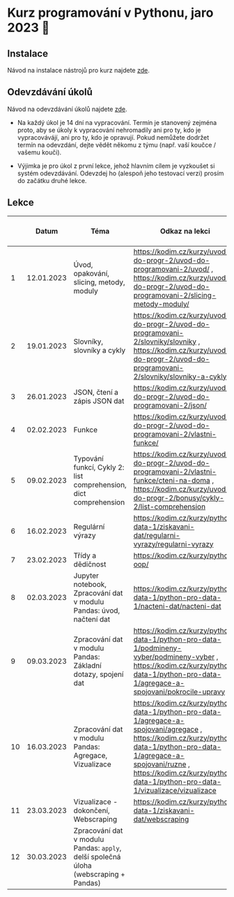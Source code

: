 # Kurz programování v Pythonu, jaro 2023 :snake:

## Instalace
Návod na instalace nástrojů pro kurz najdete [zde](./INSTALACE.md).

## Odevzdávání úkolů
Návod na odevzdávání úkolů najdete [zde](./ODEVZDAVANI-UKOLU.md).

* Na každý úkol je 14 dní na vypracování. Termín je stanovený zejména proto, aby se úkoly k vypracování nehromadily ani pro ty, kdo je vypracovávájí, ani pro ty, kdo je opravují. Pokud nemůžete dodržet termín na odevzdání, dejte vědět někomu z týmu (např. vaší koučce / vašemu kouči).

* Výjimka je pro úkol z první lekce, jehož hlavním cílem je vyzkoušet si systém odevzdávání. Odevzdej ho (alespoň jeho testovací verzi) prosím do začátku druhé lekce.


## Lekce

|    | Datum     | Téma             | Odkaz na lekci                                                           | Odkaz na úkol
| -- | --------- | ---------------- | ------------------------------------------------------------------------ | -------------
| 1  | 12.01.2023 | Úvod, opakování, slicing, metody, moduly | https://kodim.cz/kurzy/uvod-do-progr-2/uvod-do-programovani-2/uvod/ , https://kodim.cz/kurzy/uvod-do-progr-2/uvod-do-programovani-2/slicing-metody-moduly/ | [ukol-01](./ukoly/ukol-01.md)
| 2  | 19.01.2023 | Slovníky, slovníky a cykly | https://kodim.cz/kurzy/uvod-do-progr-2/uvod-do-programovani-2/slovniky/slovniky ,  https://kodim.cz/kurzy/uvod-do-progr-2/uvod-do-programovani-2/slovniky/slovniky-a-cykly  | [ukol-02](./ukoly/ukol-02.md)
| 3  | 26.01.2023 | JSON, čtení a zápis JSON dat | https://kodim.cz/kurzy/uvod-do-progr-2/uvod-do-programovani-2/json/ | [ukol-03](./ukoly/ukol-03.md)
| 4  | 02.02.2023 | Funkce | https://kodim.cz/kurzy/uvod-do-progr-2/uvod-do-programovani-2/vlastni-funkce/ | [ukol-04](./ukoly/ukol-04.md)
| 5  | 09.02.2023 | Typování funkcí, Cykly 2: list comprehension, dict comprehension | https://kodim.cz/kurzy/uvod-do-progr-2/uvod-do-programovani-2/vlastni-funkce/cteni-na-doma , https://kodim.cz/kurzy/uvod-do-progr-2/bonusy/cykly-2/list-comprehension | [ukol-05](./ukoly/ukol-05.md)
| 6  | 16.02.2023 | Regulární výrazy  | https://kodim.cz/kurzy/python-data-1/ziskavani-dat/regularni-vyrazy/regularni-vyrazy | [ukol-06](./ukoly/ukol-06.md)
| 7  | 23.02.2023 | Třídy a dědičnost | https://kodim.cz/kurzy/python-oop/ | [ukol-07](./ukoly/ukol-07.md)
| 8  | 02.03.2023 | Jupyter notebook, Zpracování dat v modulu Pandas: úvod, načtení dat | https://kodim.cz/kurzy/python-data-1/python-pro-data-1/nacteni-dat/nacteni-dat | [ukol-08](./ukoly/ukol-08.md)
| 9  | 09.03.2023 | Zpracování dat v modulu Pandas: Základní dotazy, spojení dat | https://kodim.cz/kurzy/python-data-1/python-pro-data-1/podmineny-vyber/podmineny-vyber , https://kodim.cz/kurzy/python-data-1/python-pro-data-1/agregace-a-spojovani/pokrocile-upravy | [ukol-09](./ukoly/ukol-09.md)
| 10 | 16.03.2023 | Zpracování dat v modulu Pandas: Agregace, Vizualizace | https://kodim.cz/kurzy/python-data-1/python-pro-data-1/agregace-a-spojovani/agregace , https://kodim.cz/kurzy/python-data-1/python-pro-data-1/agregace-a-spojovani/ruzne , https://kodim.cz/kurzy/python-data-1/python-pro-data-1/vizualizace/vizualizace | [ukol-10](./ukoly/ukol-10.md)
| 11 | 23.03.2023 | Vizualizace - dokončení, Webscraping | https://kodim.cz/kurzy/python-data-1/ziskavani-dat/webscraping | [ukol-11](./ukoly/ukol-11.md)
| 12 | 30.03.2023 | Zpracování dat v modulu Pandas: `apply`,  delší společná úloha (webscraping + Pandas) |  |  
